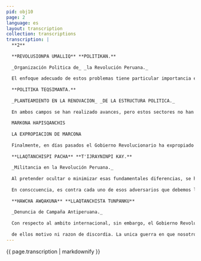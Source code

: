 ```yaml
---
pid: obj10
page: 2
language: es
layout: transcription
collection: transcriptions
transcription: |
  **2**
  
  **REVOLUSIONPA UMALLIQ** **POLITIKAN.**
  
  _Organización Politica de_ _la Revolución Peruana._
  
  El enfoque adecuado de estos problemas tiene particular importancia en relación con el surgimiento de la organización politica en la cual nuestra Revolución ha de encontrar expresión original y creadora. No intentamos forjar una estructura politica para servir a los hombres del Gobierno y destinada a ser sujeto y objeto de manipulación. Concebimos esa organización como parte del desarrollo de nuevas formas institucionales de la participación en el Perú. Como tal, ella será para nosotros aspecto fundamental de la estructura politica de la futura sociedad peruana. Por esto es importante que al forjar la estructura organizativa de la Revolución Peruana, seamos cuidadosos con respecto a los medios que utilicemos en su implementación. Sólo siendo consecuentes con los objetivos supremos de la Revolución Peruana, podremos tener éxito en la dificil tarea de crear una organización politica que corresponda a sus bases ideologicas. De acuerdo a estas orientaciones generales surgirá la organización politica de la Revolución Peruana, unico ambito de nuestra militancia. Ella actuará como factor de orientación del pueblo peruano, en competencia y lucha con las otras agrupaciones politicas existentes en el país. Sólo afianzando nuestra militancia ideologica, la nueva organización será capaz de impulsar una verdadera militancia politica. Aqui radica su principal tarea y su más alto desafio historico. A anunciar al país la creación de la organización politica de la Revolución Peruana que surgirá desde las bases de nuestro pueblo, el Goblerno Revolucionario de la Fuerza Armada expresa su confianza en que ella contribuirá decisivamente a consolidar el desarrollo autónomo del proceso.
  
  **POLITIKA TEQSIMANTA.**
  
  _PLANTEAMIENTO EN LA RENOVACION_ _DE LA ESTRUCTURA POLITICA._
  
  En ambos campos se han realizado avances, pero estos sectores no han sido hasta hoy prioritarios dentro de la acción del Gobierno. Cumplidas, o en vias de realización, muchas de las tareas que representan gran parte del programa del Gobierno de la Fuerza Armada, es preciso orientar hacia los problemas que acabo de mencionar una parte considerable del esfuerzo nacional. Otro aspecto importante de nuestra acción en el futuro inmediato deberá referirse al fortalecimiento y la ampliación del Sector de Propiedad Social. En este sentido, las Cooperativas Agrarias de Producción, las Sociedades Agricolas de Interés Social y las Comunidades Campesinas, luego de algunas modificaciones organizativas, deben integrarse al nuevo sector o junto con las empresas de propiedad social propiamente dichas. Asi será posible reforzar considerablemente y de inmediato el sector de propiedad social. En la actualidad están en funcionamiento veintinueve empresas de propiedad social, en ocho sectores de nuestra economia. Estas empresas ocuparán a cuarenta mil trabajadores en catorce diferentes departamentos del país. Al fortalecimiento del Sector de Propiedad Social deberá corresponder en el orden politico la consolidación de nuevas formas de Gobierno local que obedezcan a un criterio participatorio, vale decir, auténticamente democrático. Debemos empezar a renovar desde su base la estructura pdlitica del país que responde de modo más genuino a los planteamientos de la Revolución Peruana y a las verdaderas aspiraciones y necesidades de nuestro pueblo. Se trata de contribuir a establecer los fundamentos de un nuevo sistema pditico, forjando órganos de gobierno local que auténticamente expresen el sentir de la población. Estos lineamientos tipo general deberán convertirse en planteamientos concretos como resultado del estudio y el análisis que habrán de realizar diferentes sectores del goblerno. Aqui claramente radica una de las principales tareas que la Revolución debe empezar de inmediato a cumplir. Ella es de fundamental importancia para afianzar la auténtica participación del pueblo del Peru en la definición de su destino. Instituciones autónomas de base, gobiernos locales participatorios y organización politica de la Revolución, todo ello constituye parte del mismo esfuerzo por sentar los cimientos de nuestra futura democracia social de participación plena, como estructura politica global completamente nueve y concorde con los grandes ideales humanistas, libertarios y socialistas de la Revolución Peruana.
  
  MARKONA HAPISQANCHIS
  
  LA EXPROPIACION DE MARCONA
  
  Finalmente, en días pasados el Gobierno Revolucionario ha expropiado Marcona. La producción de este rico yacimiento de hierro pertenece ahora al Perú. Marcona fue descubierto en 1903 y cincuenta años más tarde entró en funcionamiento. Su producción actual es de más de nueve millones de toneladas anuales, con un valor de tres mil quinientos millones de soles. Sus reservas probadas son de doscientos ochentiséis millones de toneladas de mineral con seguros mercados en el mundo. Al adoptar esta histórica decisión y continuar así recuperando los recursos naturales del Perú, el Gobierno Revolucionario de la Fuerza Armada continúa aplicando el Plan Inca como norma de la Politica Peruana. La expropaición de Mercona es un avance importante de la Revolución. Afianza nuestra política nacionalista y contribuye al desarrollo del Peru reforzando nuestra seguridad nacional en su frente economico interno, al propio tiempo que da satisfacción a un viejo anhelo del pueblo peruano. En conexión con este logro fundamental del Proceso Revolucionario, los planes del Goblerno contemplan la construcción de una Planta Siderurgica para la refinación de los minerales de hierro de Marcona, lo que dará un nuevo y decisivo impulso a nuestra industria del acero. Los Ministerios de Defensa han continuado haciendo un aporte significativo al desarrollo economico del país colaborando de manera extraordinaria en la exploración petrolífera y minera, en la construcción del Oleoducto, en la construcción de carreteras, en los programas de colonización de la Selva y en la prestación de Servicios Sanitarios y Sociales de diverso tipo en todo el territorio nacional. Finalmente, la nueva Ley de Servicio Militar Obligatorio viene a llenar un vacio desde el punto de vista de Seturidad Nacional. Las obras mencionadas anteriormente son indispensables para lograr el desarrollo efectivo del Perú. Pero realizarlas significa necesariamente sacrificios y la inevitable postergación de otras tareas. El Goblemo de la Revolución tiene pues que fijar prioridades y ceñirse a ellas rigurosamente. Por lo tanto, recién estamos en condiciones de empezar a dirigir nuestra atención preferencial hacia problemas que hasta hoy no habían podido concitar el interés predominante de la Revolución. En este sentido, al enorme esfuerzo dedicado a la educación y a la prioridad ya establecida para la producción de alimentos, debemos añadir ahora la determinación de concentrar esfuerzos en la solución de los problemas de la Salud y la Vivienda.
  
  **LLAQTANCHISPI PACHA** **T'IJRAYNINPI KAY.**
  
  _Militancia en la Revolución Peruana._
  
  Al pretender ocultar o minimizar esas fundamentales diferencias, se ha querido minar en su raíz la posibilldad de una auténtica militancia en la Revolución Peruana. Porque sin una convencida, leal y profunda militancia Ideologica no puede haber verdadera militancia politica. Y sin ambas, nuestra Revolución estaría a merced de la penetración, la influencia y la infitración de los grupos y partidos que son sin duda alguna, nuestros adversarios y competidores politicos. Esto lleva a considerar el delicado problema de definir los factores y fuerzas de oposición de la Revolución. En este sentido, debemos ser conscientes de que nuestros adversarios se ubican en diversos planos y niveles de acción. En un determinado nivel el poder economico extranjero, en alianza con la, oligarquia y otros grupos contrarrevolucionarios internos, es nuestro principal adversario. Esta es una lucha por la supervivencia del proceso. Porque aqui se trata del unico adversario capaz de movilizar fuerzas suficientes para crear problemas de intensa gravedad a la Revolución Peruana. En el plano, igualmente decisivo de la competencia politica concreta, son otras las fuerzas de oposición y otros los adversarios. Aqui se trata de luchar por mantener la identidad de la Revolución Peruana para preservarla de los graves peligros de desviación ideopolitica. Y en este frente vital para el futuro de la Revolución, tenemos que luchar contra los activistas de todos los grupos comunistas y del apra. Esto es indispensable para garantizar que nuestra Revolución jamás desviará su rumbo. El difundido espíritu conservador, autoritario, burocrático ostentoso que caracterizó a la sociedad tradicional representa otro factor adversario de Importancia. Porque ese espiritu aún vive y habrá de continuar viviendo mucho tiempo. Lo hemos encontrado y lo seguiremos encontrando como obstáculo en el desarrollo de todas las transformaciones revolucionarias, debilitando su empuje y distorsionando su sentido. Si ese espíritu no fuese desplazado por la Revolución, ella se vería profundamente desnaturalizada hasta perder, por esta razón también su propia identidad.
  
  En consccuencia, es contra cada uno de esos adversarios que debemos luchar constantemente, sin confundir los planos de la lucha y sin restar la importancia de ninguno. Esto es lo que muchos quisieran que nosotros no viéramos con claridad. Porque existen intereses politicos a los que no conviene la afirmación de nuestra autonomía plena, ni el enraizamiento de la Revolución Peruana en la conciencia de nuestro pueblo como una posición distinta y superior a todo cuanto en el pasado expresó y expresa en el presente el pensamiento politico tradicional.
  
  **HAWCHA AWQAKUNA** **LLAQTANCHISTA TUNPANKU**
  
  _Denuncia de Campaña Antiperuana._
  
  Con respecto al ambito internacional, sin embargo, el Gobierno Revolucionario de la Fuerza Armada encuentra necesario denunciar nuevamente ante el pueblo peruano y los países de América Latina la continuada campaña de las agencias del imperialismo y los grupos reaccionarios peruanos en el extranjero que infame y calumniosamente atribuyen al Peru propósitos bélicos y agresivos. Al reiterar esta pública denuncia, el Gobierno Revolucionario apela una vez más a la conciencia de los pueblos del mundo y del periodismo internacional para que no se siga falseando la verdad sobre el Peru, ni sembrando cizaña entre pueblos fraternos. El Peru rechaza absolutamente esa campaña irresponsable y seafirma su politica de paz con todos los países de América Latina. No abrigamos animosidad contra nadie y jamás iniciaremos agresión alguna ni acto alguno de provocación contra ningun pueblo hermano. Invitamos a los países con quienes mantenemos relaciones diplomáticas para que a traves de sus embajadas o de sus dgregadurías militares, que siempre han tenido amplia libertad para realizar sus actividades oficiales en el Peru, digan que hay de verdad en la mendaz campaña que nos presenta como país en pie de guerra y a punto de emprender aventuras agresivas. Y que digan también que puede haber de verdad en la artera versión segun la cual en el Peru existen bases militares soviéticas y asesores militares de nacionalidad rusa, cubana, yugoslava y china. No es posible seguir tolerando por más tiempo el delirante y criminal propósito de quienes turbiamente pretenden enfrentar al pueblo del Peru con países vecinos con los cuales siempre debemos vivir en paz porque no existe con ninguno
  
  de ellos motivo ni razon de discordia. La unica guerra en que nosotros estamos empeñados es la guerra que iniciamos el 3 de octubre de 1968 contra el subdesarrollo, la miseria y la injusticia. En esta guerra estamos empeñando todos nuestros esfuerzos. Y la estamos librando victoriosamente. Queremos seguir viviendo en paz porque sólo en paz lograremos el triunfo final en esta lucha. Sin que esto quiera decir que no estemos siempre listos a defender nuestra integridad y nuestra soberanía.
---
```


{{ page.transcription | markdownify }}
